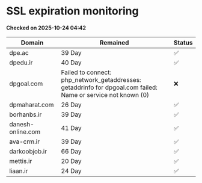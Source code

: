 # SSL expiration monitoring

**Checked on 2025-10-24 04:42**

| Domain | Remained | Status       |
|--------|----------|--------------|
| dpe.ac     | 39 Day   | ✅ |
| dpedu.ir     | 40 Day   | ✅ |
| dpgoal.com     | Failed to connect: php_network_getaddresses: getaddrinfo for dpgoal.com failed: Name or service not known (0)       | ❌ |
| dpmaharat.com     | 26 Day   | ✅ |
| borhanbs.ir     | 39 Day   | ✅ |
| danesh-online.com     | 41 Day   | ✅ |
| ava-crm.ir     | 39 Day   | ✅ |
| darkoobjob.ir     | 66 Day   | ✅ |
| mettis.ir     | 20 Day   | ✅ |
| liaan.ir     | 24 Day   | ✅ |
